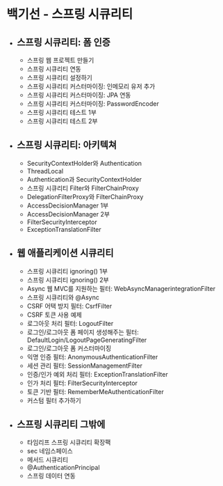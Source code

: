 # 백기선 - 스프링 시큐리티
- 스프링 시큐리티: 폼 인증
  -
  - 스프링 웹 프로젝트 만들기
  - 스프링 시큐리티 연동
  - 스프링 시큐리티 설정하기
  - 스프링 시큐리티 커스터마이징: 인메모리 유저 추가
  - 스프링 시큐리티 커스터마이징: JPA 연동
  - 스프링 시큐리티 커스터마이징: PasswordEncoder
  - 스프링 시큐리티 테스트 1부
  - 스프링 시큐리티 테스트 2부
- 스프링 시큐리티: 아키텍쳐
  -
  - SecurityContextHolder와 Authentication
  - ThreadLocal
  - Authentication과 SecurityContextHolder
  - 스프링 시큐리티 Filter와 FilterChainProxy
  - DelegationFilterProxy와 FilterChainProxy
  - AccessDecisionManager 1부
  - AccessDecisionManager 2부
  - FilterSecurityInterceptor
  - ExceptionTranslationFilter
- 웹 애플리케이션 시큐리티
  - 
  - 스프링 시큐리티 ignoring() 1부
  - 스프링 시큐리티 ignoring() 2부
  - Async 웹 MVC를 지원하는 필터: WebAsyncManagerintegrationFilter
  - 스프링 시큐리티와 @Async
  - CSRF 어택 방지 필터: CsrfFilter
  - CSRF 토큰 사용 예제
  - 로그아웃 처리 필터: LogoutFilter
  - 로그인/로그아웃 폼 페이지 생성해주는 필터: DefaultLogin/LogoutPageGeneratingFilter
  - 로그인/로그아웃 폼 커스터마이징
  - 익명 인증 필터: AnonymousAuthenticationFilter
  - 세션 관리 필터: SessionManagementFilter
  - 인증/인가 예외 처리 필터: ExceptionTranslationFilter
  - 인가 처리 필터: FilterSecurityInterceptor
  - 토큰 기반 필터: RememberMeAuthenticationFilter
  - 커스텀 필터 추가하기
- 스프링 시큐리티 그밖에
  - 
  - 타임리프 스프링 시큐리티 확장팩
  - sec 네임스페이스
  - 메서드 시큐리티
  - @AuthenticationPrincipal
  - 스프링 데이터 연동